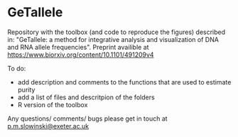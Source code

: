 # GeTallele

Repository with the toolbox (and code to reproduce the figures) described in: "GeTallele: a method for integrative analysis and visualization of DNA and RNA allele frequencies". Preprint availible at https://www.biorxiv.org/content/10.1101/491209v4

To do:
- add description and comments to the functions that are used to estimate purity
- add a list of files and descritpion of the folders
- R version of the toolbox

Any questions/ comments/ bugs please get in touch at p.m.slowinski@exeter.ac.uk

